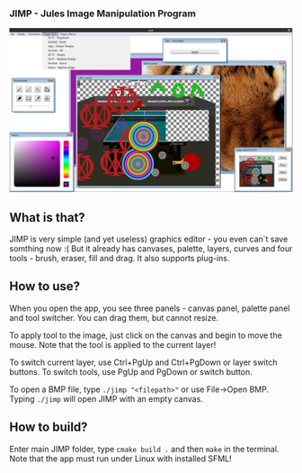 ### JIMP - Jules Image Manipulation Program

<img src="docs/images/a2_1_0.jpg">

## What is that?
JIMP is very simple (and yet useless) graphics editor - you even can`t save somthing now :( 
But it already has canvases, palette, layers, curves and four tools - brush, eraser, fill and drag.
It also supports plug-ins.

## How to use?
When you open the app, you see three panels - canvas panel, palette panel and tool switcher. You can drag them, but cannot resize.

To apply tool to the image, just click on the canvas and begin to move the mouse. Note that the tool is applied to the current layer!

To switch current layer, use Ctrl+PgUp and Ctrl+PgDown or layer switch buttons. To switch tools, use PgUp and PgDown or switch button.

To open a BMP file, type ```./jimp "<filepath>"``` or use File->Open BMP. Typing ```./jimp``` will open JIMP with an empty canvas.

## How to build?
Enter main JIMP folder, type ```cmake build .``` and then ```make``` in the terminal. Note that the app must run under Linux with installed SFML!
